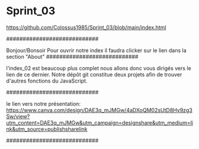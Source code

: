 # Sprint_03
https://github.com/Colossus1985/Sprint_03/blob/main/index.html

############################

Bonjour/Bonsoir
Pour ouvrir notre index il faudra clicker sur le lien dans la section "About" 
############################

l'index_02 est beaucoup plus complet nous allons donc vous dirigés vers le lien de ce dernier.
Notre dépôt git constitue deux projets afin de trouver d'autres fonctions du JavaScript.

############################

le lien vers notre présentation:
https://www.canva.com/design/DAE3q_mJMGw/4aDXoQM02sUtD8Hy9zg3Sw/view?utm_content=DAE3q_mJMGw&utm_campaign=designshare&utm_medium=link&utm_source=publishsharelink

############################
